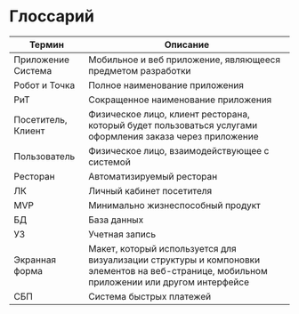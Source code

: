 # Глоссарий

| Термин                | Описание                                                                                                                                  |
| --------------------- | ----------------------------------------------------------------------------------------------------------------------------------------- |
| Приложение<br>Система | Мобильное и веб приложение, являющееся предметом разработки                                                                               |
| Робот и Точка         | Полное наименование приложения                                                                                                            |
| РиТ                   | Сокращенное наименование приложения                                                                                                       |
| Посетитель, Клиент    | Физическое лицо, клиент ресторана, который будет пользоваться услугами оформления заказа через приложение                                 |
| Пользователь          | Физическое лицо, взаимодействующее с системой                                                                                             |
| Ресторан              | Автоматизируемый ресторан                                                                                                                 |
| ЛК                    | Личный кабинет посетителя                                                                                                                 |
| MVP                   | Минимально жизнеспособный продукт                                                                                                         |
| БД                    | База данных                                                                                                                               |
| УЗ                    | Учетная запись                                                                                                                            |
| Экранная форма        | Макет, который используется для визуализации структуры и компоновки элементов на веб-странице, мобильном приложении или другом интерфейсе |
| СБП                   | Система быстрых платежей                                                                                                                  |

